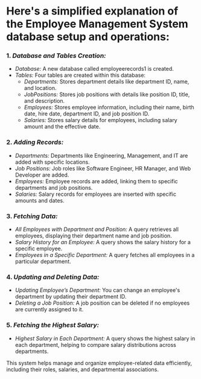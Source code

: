 # Here's a simplified explanation of the Employee Management System database setup and operations:

### 1. *Database and Tables Creation:*
   - *Database:* A new database called employeerecords1 is created.
   - *Tables:* Four tables are created within this database:
     - *Departments:* Stores department details like department ID, name, and location.
     - *JobPositions:* Stores job positions with details like position ID, title, and description.
     - *Employees:* Stores employee information, including their name, birth date, hire date, department ID, and job position ID.
     - *Salaries:* Stores salary details for employees, including salary amount and the effective date.

### 2. *Adding Records:*
   - *Departments:* Departments like Engineering, Management, and IT are added with specific locations.
   - *Job Positions:* Job roles like Software Engineer, HR Manager, and Web Developer are added.
   - *Employees:* Employee records are added, linking them to specific departments and job positions.
   - *Salaries:* Salary records for employees are inserted with specific amounts and dates.

### 3. *Fetching Data:*
   - *All Employees with Department and Position:* A query retrieves all employees, displaying their department name and job position.
   - *Salary History for an Employee:* A query shows the salary history for a specific employee.
   - *Employees in a Specific Department:* A query fetches all employees in a particular department.

### 4. *Updating and Deleting Data:*
   - *Updating Employee’s Department:* You can change an employee's department by updating their department ID.
   - *Deleting a Job Position:* A job position can be deleted if no employees are currently assigned to it.

### 5. *Fetching the Highest Salary:*
   - *Highest Salary in Each Department:* A query shows the highest salary in each department, helping to compare salary distributions across departments.

This system helps manage and organize employee-related data efficiently, including their roles, salaries, and departmental associations.
